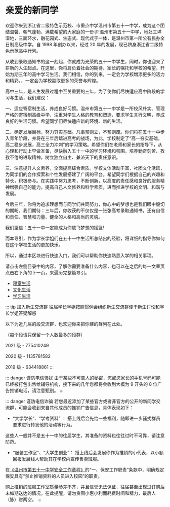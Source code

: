 # 亲爱的新同学

欢迎你来到浙江省二级特色示范校、市重点中学温州市第五十一中学，成为这个团结温馨、朝气蓬勃、满载希望的大家庭的一份子!温州市第五十一中学，地处三垟湿地，三面环水，融花园式、生态式、现代式于一体，是温州市第一所公有民办全日制高级中学。自 1998 年创办以来，经过 20 年的发展，现已跻身浙江省二级特色示范高中行列。

从收到录取通知书的这一刻起，你就成为光荣的五十一中学生，同时，你也迎来了崭新的人生起点。在这里，你将肩负着社会的期待、家长的嘱托和学校的希望，开始为期三年的高中学习生活。我们相信，你的到来，一定会为学校增添更多的活力和精彩，，一定会为学校赢取更多的荣誉与辉煌。

高中三年，是人生发展过程中至关重要的三年，为了使你们尽快适应高中阶段的学习与生活，我们建议：

一、适应寄宿制生活，养成良好习惯。温州市第五十一中学是一所校风朴实、管理严格的寄宿制高级中学，注重对学生人格的教育和塑造，要求学生言行文明，养成良好的生活习惯。希望同学们尽快适应新的环境、新的生活。

二、确定发展目标，努力夯实基础。凡事预则立，不预则废。你们将在五十一中步入青年阶段，并将在三年后踏进高考的战场，为此，学校制定了“高一夯实基础，高二稳步发展，高三全力冲刺”的学习策略。希望你们在老师和家长的指导下，从心理和行动上早做准备，尽快融入五十一中的学习环境和氛围，培养勤奋刻苦、孜孜不倦的进取精神，树立独立自主、兼济天下的责任意识。

三、注意提升人文素养，全面提高综合素质。学校文体活动丰富，社团文化活跃，为同学们的合作探索和个性发展搭建了广阔的平台。希望同学们根据自己的兴趣和特长，积极参与。在实践中努力思考，不断创新，以高度的责任感和良好的服务精神增强自己的能力，提高自己人文修养和科学素质，进而推进学校的文明、和谐与发展。

今后三年，你将为追求理想而与同学们共同努力，你心中的梦想也是我们眼中殷切的期盼。我们期待：三年后，你收获的不仅仅是一张张高考录取通知书，还有自信和责任、智慧和力量、健全的人格和高尚的灵魂。

我们坚信：五十一中一定能成为你放飞梦想的摇篮!

而本导引，作为学长学姐们在五十一中生活所总结出的经验，将详细的指导你如何在这个学校生活的更加快乐。

所以，通过本区块进行快速入门，我们可以帮助你快速熟悉入学的相关事项。

请点击左侧目录中的内容，了解你需要准备什么内容，也可以在之后的每一文章页点击右下角的下一页，来遍历完整篇导引。

- [寝室生活](../新生准备/寝室生活.html)
- [文化生活](../新生准备/文化生活.html)
- [学习生活](../新生准备/学习生活.html)

::: tip 加入新生交流群
往届学长学姐按照惯例会组织新生交流群便于新生讨论和学长学姐答疑解惑

以下为近几届的段交流群，也欢迎你来把你建的群列在此处。

（每个段请只保留一个人数最多的段群）

2021 级 - 775410249

2020 级 - 1135781582

2019 级 - 634418861
:::

::: danger 谨防电信骚扰
由于某些不可告人的秘密，您或您家长的手机号码可能已经被打包出售给辅导机构，接下来的几年您都将会收到大概为 9 开头的 8 位广告推销电话，请注意甄别。
:::

::: danger 谨防电信诈骗
若您最近添加了某些官方或者非官方的公开的新同学交流群，可能会收到来自其他成员的推销广告信息，具体表现如下：

- “大学学长”、“学考资料” ： 搭上线后会先给一些福利，随即进一步骚扰群员要求进行转发他的活动等行为。

这些人一般并不是五十一中的往届学生，其准备的资料也往往过时不可靠，请注意防范。

- “服装工作室”、“大学生创业”： 搭上线后会发展你作为推销的小代表，以小额回报发展线人帮助其在学校内宣传售卖班服。

在[《温州市第五十一中学安全工作章程》](../规章制度/文件/五、安全注意事项/（一）温州市第五十一中学安全工作章程.html)的“一、保安工作职责”条款中，明确规定保安具有“禁止推销资料的人员进入校园”的职责。

网上推销的班服工作室质量参差不齐，并且信誉无法保证，往届甚至出现过订购后未如期送达的情况。在此提醒，请勿贪图小惠小利而耗费时间和精力，最后人（脉）财两空。
:::
